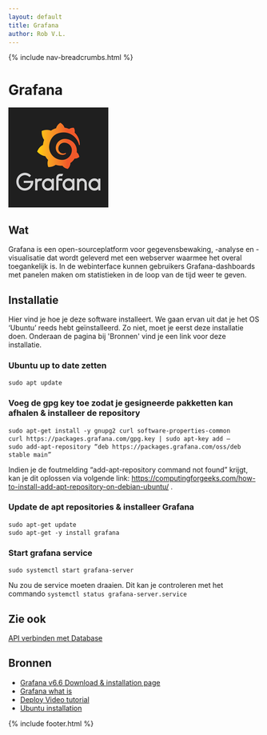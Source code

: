 ```yaml
---
layout: default
title: Grafana
author: Rob V.L.
---
```


{% include nav-breadcrumbs.html %}



# Grafana

![Grafana_logo](../../media/logo/grafana_logo.png)

## Wat

Grafana is een open-sourceplatform voor gegevensbewaking, -analyse en -visualisatie dat wordt geleverd met een webserver waarmee het overal toegankelijk is.
In de webinterface kunnen gebruikers Grafana-dashboards met panelen maken om statistieken in de loop van de tijd weer te geven.

## Installatie

Hier vind je hoe je deze software installeert. We gaan ervan uit dat je het OS ‘Ubuntu’ reeds hebt geïnstalleerd. Zo niet, moet je eerst deze installatie doen. Onderaan de pagina bij 'Bronnen' vind je een link voor deze installatie.

### Ubuntu up to date zetten
```
sudo apt update
```

### Voeg de gpg key toe zodat je gesigneerde pakketten kan afhalen & installeer de repository
```
sudo apt-get install -y gnupg2 curl software-properties-common
curl https://packages.grafana.com/gpg.key | sudo apt-key add –
sudo add-apt-repository “deb https://packages.grafana.com/oss/deb stable main”
```
Indien je de foutmelding “add-apt-repository command not found” krijgt, kan je dit oplossen via volgende link: https://computingforgeeks.com/how-to-install-add-apt-repository-on-debian-ubuntu/ .

### Update de apt repositories & installeer Grafana
```
sudo apt-get update
sudo apt-get -y install grafana
```

### Start grafana service
```
sudo systemctl start grafana-server
```

Nu zou de service moeten draaien. Dit kan je controleren met het commando ```systemctl status grafana-server.service```

## Zie ook
[API verbinden met Database](link)

## Bronnen 
* [Grafana v6.6 Download & installation page](https://grafana.com/docs/grafana/latest/installation/debian/)
* [Grafana what is](https://techexpert.tips/nl/grafana-nl/grafana-monitoring-snmp-apparaten/)
* [Deploy Video tutorial](https://www.youtube.com/watch?v=zq_Ft-GJCho)
* [Ubuntu installation](https://www.fosslinux.com/6406/how-to-install-ubuntu-server-18-04-lts.htm)

{% include footer.html %}
